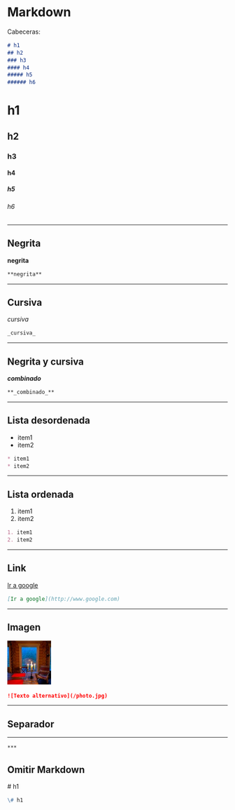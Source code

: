 # Markdown
Cabeceras:
```markdown
# h1
## h2
### h3
#### h4
##### h5
###### h6
```
# h1
## h2
### h3
#### h4
##### h5
###### h6
***
## Negrita
**negrita**

```markdown
**negrita**
```
***
## Cursiva
_cursiva_
```markdown
_cursiva_
```
***
## Negrita y cursiva
**_combinado_**
```markdown
**_combinado_**
```
***
## Lista desordenada
* item1
* item2
```markdown
* item1
* item2
```
***
## Lista ordenada
1. item1
2. item2
```markdown
1. item1
2. item2
```
***
## Link
[Ir a google](http://www.google.com)

```markdown
[Ir a google](http://www.google.com)
```
***
## Imagen

![Texto alternativo](/photo.jpg)
```markdown
![Texto alternativo](/photo.jpg)
```
***
## Separador
***
```markdown
***
```
## Omitir Markdown
\# h1
```markdown
\# h1
```
